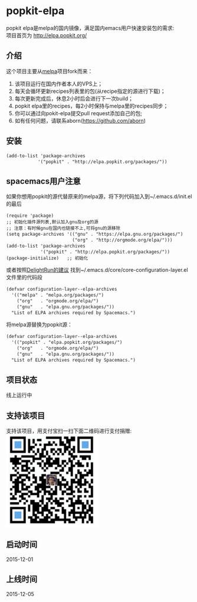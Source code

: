 # popkit-elpa
popkit elpa是melpa的国内镜像，满足国内emacs用户快速安装包的需求:  
项目首页为 http://elpa.popkit.org/

## 介绍
这个项目主要从[melpa](https://github.com/aborn/melpa)项目fork而来：  
1. 该项目运行在国内作者本人的VPS上；  
2. 每天会循环更新recipes列表里的包(从recipe指定的源进行下载)；  
3. 每次更新完成后，休息2小时后会进行下一次build；  
4. popkit elpa里的recipes，每2小时保持与melpa里的recipes同步；  
5. 你可以通过向pokit-elpa提交pull request添加自己的包;  
6. 如有任何问题，请联系aborn(https://github.com/aborn)

## 安装
```elisp
(add-to-list 'package-archives
            '("popkit" . "http://elpa.popkit.org/packages/"))
```

## spacemacs用户注意
如果你想用popkit的源代替原来的melpa源，将下列代码加入到~/.emacs.d/init.el的最后  
```elisp
(require 'package)
;; 初始化插件源列表,默认加入gnu及org的源
;; 注意：有时候gnu在国内也链接不上,可将gnu的源移除
(setq package-archives '(("gnu" . "https://elpa.gnu.org/packages/")
                         ("org" . "http://orgmode.org/elpa/")))
(add-to-list 'package-archives
             '("popkit" . "http://elpa.popkit.org/packages/"))
(package-initialize)   ;; 初始化
```

或者按照[DelightRun的建议](https://github.com/aborn/popkit-elpa/issues/8)
找到~/.emacs.d/core/core-configuration-layer.el文件里的代码段  
```elisp
(defvar configuration-layer--elpa-archives
  '(("melpa" . "melpa.org/packages/")
    ("org"   . "orgmode.org/elpa/")
    ("gnu"   . "elpa.gnu.org/packages/"))
  "List of ELPA archives required by Spacemacs.")

```
将melpa源替换为popkit源：  

```elisp
(defvar configuration-layer--elpa-archives
  '(("popkit" . "elpa.popkit.org/packages/")
    ("org"   . "orgmode.org/elpa/")
    ("gnu"   . "elpa.gnu.org/packages/"))
  "List of ELPA archives required by Spacemacs.")

```
## 项目状态
线上运行中

## 支持该项目
支持该项目，用支付宝扫一扫下面二维码进行支付捐赠:  
<img src="html/donate.png" alt="支持该项目" style="width:250px;height:250px"/>

## 启动时间 
2015-12-01

## 上线时间
2015-12-05
